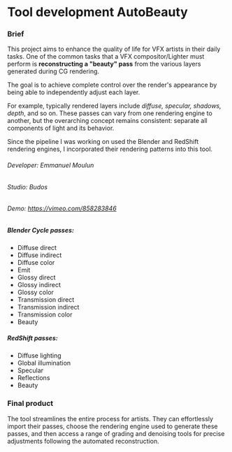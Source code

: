 # Tool development AutoBeauty



### Brief
This project aims to enhance the quality of life for VFX artists in their daily tasks.
One of the common tasks that a VFX compositor/Lighter must perform is **reconstructing a "beauty" pass**
from the various layers generated during CG rendering.


The goal is to achieve complete control over the render's appearance by being able to independently adjust each layer.

For example, typically rendered layers include *diffuse, specular, shadows, depth*, and so on.
These passes can vary from one rendering engine to another, but the overarching concept remains consistent: separate all components of light and its behavior.

Since the pipeline I was working on used the Blender and RedShift rendering engines, I incorporated their rendering patterns into this tool.

###### Developer: Emmanuel Moulun
###### Studio: Budos
###### Demo: https://vimeo.com/858283846




##### Blender Cycle passes:
* Diffuse direct
* Diffuse indirect
* Diffuse color
* Emit
* Glossy direct
* Glossy indirect
* Glossy color
* Transmission direct
* Transmission indirect
* Transmission color
* Beauty

##### RedShift passes:
* Diffuse lighting
*  Global illumination
* Specular
* Reflections
* Beauty

### Final product
The tool streamlines the entire process for artists. 
They can effortlessly import their passes, choose the rendering engine used to generate these passes, 
and then access a range of grading and denoising tools for precise adjustments following the automated reconstruction.

